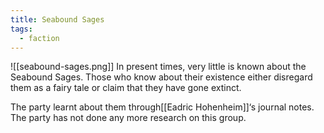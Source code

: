```yaml
---
title: Seabound Sages
tags:
  - faction
---
```

![[seabound-sages.png]]
In present times, very little is known about the Seabound Sages. Those who know about their existence either disregard them as a fairy tale or claim that they have gone extinct.

The party learnt about them through[[Eadric Hohenheim]]‘s journal notes. The party has not done any more research on this group.

